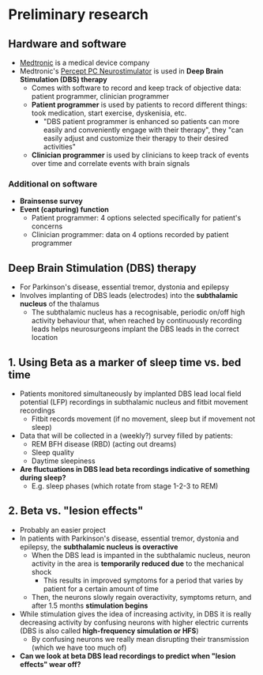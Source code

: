# Preliminary research
## Hardware and software
- [Medtronic](https://www.medtronic.com/ca-en/index.html) is a medical device company
- Medtronic's [Percept PC Neurostimulator](https://www.medtronic.com/ca-en/healthcare-professionals/products/neurological/deep-brain-stimulation-systems/percept-pc.html) is used in **Deep Brain Stimulation (DBS) therapy** 
    - Comes with software to record and keep track of objective data: patient programmer, clinician programmer
    - **Patient programmer** is used by patients to record different things: took medication, start exercise, dyskenisia, etc.
        - "DBS patient programmer is enhanced so patients can more easily and conveniently engage with their therapy", they "can easily adjust and customize their therapy to their desired activities"
    - **Clinician programmer** is used by clinicians to keep track of events over time and correlate events with brain signals

### Additional on software
- **Brainsense survey**
- **Event (capturing) function**
    - Patient programmer: 4 options selected specifically for patient's concerns
    - Clinician programmer: data on 4 options recorded by patient programmer

## Deep Brain Stimulation (DBS) therapy
- For Parkinson's disease, essential tremor, dystonia and epilepsy
- Involves implanting of DBS leads (electrodes) into the **subthalamic nucleus** of the thalamus 
    - The subthalamic nucleus has a recognisable, periodic on/off high activity behaviour that, when reached by continuously recording leads helps neurosurgeons implant the DBS leads in the correct location    

## 1. Using Beta as a marker of sleep time vs. bed time
- Patients monitored simultaneously by implanted DBS lead local field potential (LFP) recordings in subthalamic nucleus and fitbit movement recordings
    - Fitbit records movement (if no movement, sleep but if movement not sleep)
- Data that will be collected in a (weekly?) survey filled by patients:
    - REM BFH disease (RBD) (acting out dreams)
    - Sleep quality
    - Daytime sleepiness
- **Are fluctuations in DBS lead beta recordings indicative of something during sleep?**
    - E.g. sleep phases (which rotate from stage 1-2-3 to REM)

## 2. Beta vs. "lesion effects"
- Probably an easier project
- In patients with Parkinson's disease, essential tremor, dystonia and epilepsy, the **subthalamic nucleus is overactive**
    - When the DBS lead is impanted in the subthalamic nucleus, neuron activity in the area is **temporarily reduced due** to the mechanical shock
        - This results in improved symptoms for a period that varies by patient for a certain amount of time
    - Then, the neurons slowly regain overactivity, symptoms return, and after 1.5 months **stimulation begins**
- While stimulation gives the idea of increasing activity, in DBS it is really decreasing activity by confusing neurons with higher electric currents (DBS is also called **high-frequency simulation or HFS**)
    - By confusing neurons we really mean disrupting their transmission (which we have too much of)
- **Can we look at beta DBS lead recordings to predict when "lesion effects" wear off?**
